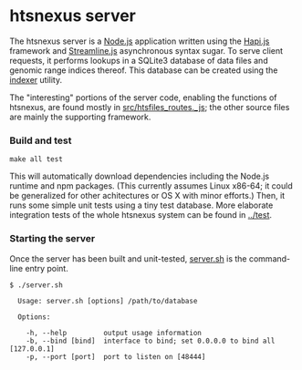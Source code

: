 # htsnexus server

The htsnexus server is a [Node.js](https://nodejs.org/en/) application written using the [Hapi.js](http://hapijs.com/) framework and [Streamline.js](https://github.com/Sage/streamlinejs) asynchronous syntax sugar. To serve client requests, it performs lookups in a SQLite3 database of data files and genomic range indices thereof. This database can be created using the [indexer](../indexer) utility.

The "interesting" portions of the server code, enabling the functions of htsnexus, are found mostly in [src/htsfiles_routes._js](src/htsfiles_routes._js); the other source files are mainly the supporting framework.

### Build and test

```make all test```

This will automatically download dependencies including the Node.js runtime and npm packages. (This currently assumes Linux x86-64; it could be generalized for other achitectures or OS X with minor efforts.) Then, it runs some simple unit tests using a tiny test database. More elaborate integration tests of the whole htsnexus system can be found in [../test](../test).

### Starting the server

Once the server has been built and unit-tested, [server.sh](server.sh) is the command-line entry point.

```
$ ./server.sh 

  Usage: server.sh [options] /path/to/database

  Options:

    -h, --help         output usage information
    -b, --bind [bind]  interface to bind; set 0.0.0.0 to bind all [127.0.0.1]
    -p, --port [port]  port to listen on [48444]
```
